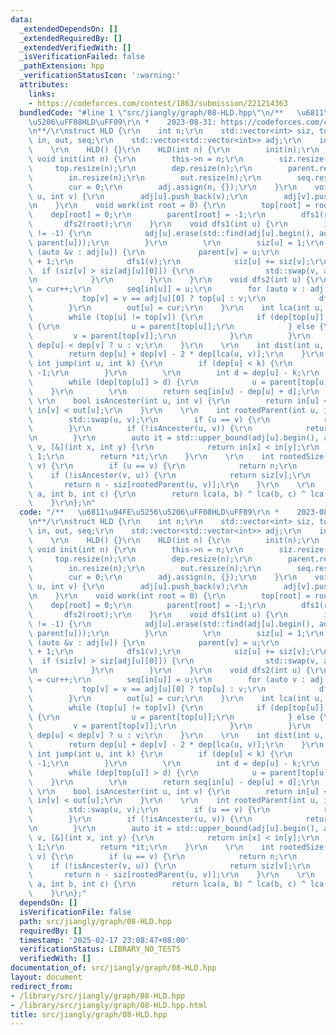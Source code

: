 ```yaml
---
data:
  _extendedDependsOn: []
  _extendedRequiredBy: []
  _extendedVerifiedWith: []
  _isVerificationFailed: false
  _pathExtension: hpp
  _verificationStatusIcon: ':warning:'
  attributes:
    links:
    - https://codeforces.com/contest/1863/submission/221214363
  bundledCode: "#line 1 \"src/jiangly/graph/08-HLD.hpp\"\n/**   \u6811\u94FE\u5256\
    \u5206\uFF08HLD\uFF09\r\n *    2023-08-31: https://codeforces.com/contest/1863/submission/221214363\r\
    \n**/\r\nstruct HLD {\r\n    int n;\r\n    std::vector<int> siz, top, dep, parent,\
    \ in, out, seq;\r\n    std::vector<std::vector<int>> adj;\r\n    int cur;\r\n\
    \    \r\n    HLD() {}\r\n    HLD(int n) {\r\n        init(n);\r\n    }\r\n   \
    \ void init(int n) {\r\n        this->n = n;\r\n        siz.resize(n);\r\n   \
    \     top.resize(n);\r\n        dep.resize(n);\r\n        parent.resize(n);\r\n\
    \        in.resize(n);\r\n        out.resize(n);\r\n        seq.resize(n);\r\n\
    \        cur = 0;\r\n        adj.assign(n, {});\r\n    }\r\n    void addEdge(int\
    \ u, int v) {\r\n        adj[u].push_back(v);\r\n        adj[v].push_back(u);\r\
    \n    }\r\n    void work(int root = 0) {\r\n        top[root] = root;\r\n    \
    \    dep[root] = 0;\r\n        parent[root] = -1;\r\n        dfs1(root);\r\n \
    \       dfs2(root);\r\n    }\r\n    void dfs1(int u) {\r\n        if (parent[u]\
    \ != -1) {\r\n            adj[u].erase(std::find(adj[u].begin(), adj[u].end(),\
    \ parent[u]));\r\n        }\r\n        \r\n        siz[u] = 1;\r\n        for\
    \ (auto &v : adj[u]) {\r\n            parent[v] = u;\r\n            dep[v] = dep[u]\
    \ + 1;\r\n            dfs1(v);\r\n            siz[u] += siz[v];\r\n          \
    \  if (siz[v] > siz[adj[u][0]]) {\r\n                std::swap(v, adj[u][0]);\r\
    \n            }\r\n        }\r\n    }\r\n    void dfs2(int u) {\r\n        in[u]\
    \ = cur++;\r\n        seq[in[u]] = u;\r\n        for (auto v : adj[u]) {\r\n \
    \           top[v] = v == adj[u][0] ? top[u] : v;\r\n            dfs2(v);\r\n\
    \        }\r\n        out[u] = cur;\r\n    }\r\n    int lca(int u, int v) {\r\n\
    \        while (top[u] != top[v]) {\r\n            if (dep[top[u]] > dep[top[v]])\
    \ {\r\n                u = parent[top[u]];\r\n            } else {\r\n       \
    \         v = parent[top[v]];\r\n            }\r\n        }\r\n        return\
    \ dep[u] < dep[v] ? u : v;\r\n    }\r\n    \r\n    int dist(int u, int v) {\r\n\
    \        return dep[u] + dep[v] - 2 * dep[lca(u, v)];\r\n    }\r\n    \r\n   \
    \ int jump(int u, int k) {\r\n        if (dep[u] < k) {\r\n            return\
    \ -1;\r\n        }\r\n        \r\n        int d = dep[u] - k;\r\n        \r\n\
    \        while (dep[top[u]] > d) {\r\n            u = parent[top[u]];\r\n    \
    \    }\r\n        \r\n        return seq[in[u] - dep[u] + d];\r\n    }\r\n   \
    \ \r\n    bool isAncester(int u, int v) {\r\n        return in[u] <= in[v] &&\
    \ in[v] < out[u];\r\n    }\r\n    \r\n    int rootedParent(int u, int v) {\r\n\
    \        std::swap(u, v);\r\n        if (u == v) {\r\n            return u;\r\n\
    \        }\r\n        if (!isAncester(u, v)) {\r\n            return parent[u];\r\
    \n        }\r\n        auto it = std::upper_bound(adj[u].begin(), adj[u].end(),\
    \ v, [&](int x, int y) {\r\n            return in[x] < in[y];\r\n        }) -\
    \ 1;\r\n        return *it;\r\n    }\r\n    \r\n    int rootedSize(int u, int\
    \ v) {\r\n        if (u == v) {\r\n            return n;\r\n        }\r\n    \
    \    if (!isAncester(v, u)) {\r\n            return siz[v];\r\n        }\r\n \
    \       return n - siz[rootedParent(u, v)];\r\n    }\r\n    \r\n    int rootedLca(int\
    \ a, int b, int c) {\r\n        return lca(a, b) ^ lca(b, c) ^ lca(c, a);\r\n\
    \    }\r\n};\n"
  code: "/**   \u6811\u94FE\u5256\u5206\uFF08HLD\uFF09\r\n *    2023-08-31: https://codeforces.com/contest/1863/submission/221214363\r\
    \n**/\r\nstruct HLD {\r\n    int n;\r\n    std::vector<int> siz, top, dep, parent,\
    \ in, out, seq;\r\n    std::vector<std::vector<int>> adj;\r\n    int cur;\r\n\
    \    \r\n    HLD() {}\r\n    HLD(int n) {\r\n        init(n);\r\n    }\r\n   \
    \ void init(int n) {\r\n        this->n = n;\r\n        siz.resize(n);\r\n   \
    \     top.resize(n);\r\n        dep.resize(n);\r\n        parent.resize(n);\r\n\
    \        in.resize(n);\r\n        out.resize(n);\r\n        seq.resize(n);\r\n\
    \        cur = 0;\r\n        adj.assign(n, {});\r\n    }\r\n    void addEdge(int\
    \ u, int v) {\r\n        adj[u].push_back(v);\r\n        adj[v].push_back(u);\r\
    \n    }\r\n    void work(int root = 0) {\r\n        top[root] = root;\r\n    \
    \    dep[root] = 0;\r\n        parent[root] = -1;\r\n        dfs1(root);\r\n \
    \       dfs2(root);\r\n    }\r\n    void dfs1(int u) {\r\n        if (parent[u]\
    \ != -1) {\r\n            adj[u].erase(std::find(adj[u].begin(), adj[u].end(),\
    \ parent[u]));\r\n        }\r\n        \r\n        siz[u] = 1;\r\n        for\
    \ (auto &v : adj[u]) {\r\n            parent[v] = u;\r\n            dep[v] = dep[u]\
    \ + 1;\r\n            dfs1(v);\r\n            siz[u] += siz[v];\r\n          \
    \  if (siz[v] > siz[adj[u][0]]) {\r\n                std::swap(v, adj[u][0]);\r\
    \n            }\r\n        }\r\n    }\r\n    void dfs2(int u) {\r\n        in[u]\
    \ = cur++;\r\n        seq[in[u]] = u;\r\n        for (auto v : adj[u]) {\r\n \
    \           top[v] = v == adj[u][0] ? top[u] : v;\r\n            dfs2(v);\r\n\
    \        }\r\n        out[u] = cur;\r\n    }\r\n    int lca(int u, int v) {\r\n\
    \        while (top[u] != top[v]) {\r\n            if (dep[top[u]] > dep[top[v]])\
    \ {\r\n                u = parent[top[u]];\r\n            } else {\r\n       \
    \         v = parent[top[v]];\r\n            }\r\n        }\r\n        return\
    \ dep[u] < dep[v] ? u : v;\r\n    }\r\n    \r\n    int dist(int u, int v) {\r\n\
    \        return dep[u] + dep[v] - 2 * dep[lca(u, v)];\r\n    }\r\n    \r\n   \
    \ int jump(int u, int k) {\r\n        if (dep[u] < k) {\r\n            return\
    \ -1;\r\n        }\r\n        \r\n        int d = dep[u] - k;\r\n        \r\n\
    \        while (dep[top[u]] > d) {\r\n            u = parent[top[u]];\r\n    \
    \    }\r\n        \r\n        return seq[in[u] - dep[u] + d];\r\n    }\r\n   \
    \ \r\n    bool isAncester(int u, int v) {\r\n        return in[u] <= in[v] &&\
    \ in[v] < out[u];\r\n    }\r\n    \r\n    int rootedParent(int u, int v) {\r\n\
    \        std::swap(u, v);\r\n        if (u == v) {\r\n            return u;\r\n\
    \        }\r\n        if (!isAncester(u, v)) {\r\n            return parent[u];\r\
    \n        }\r\n        auto it = std::upper_bound(adj[u].begin(), adj[u].end(),\
    \ v, [&](int x, int y) {\r\n            return in[x] < in[y];\r\n        }) -\
    \ 1;\r\n        return *it;\r\n    }\r\n    \r\n    int rootedSize(int u, int\
    \ v) {\r\n        if (u == v) {\r\n            return n;\r\n        }\r\n    \
    \    if (!isAncester(v, u)) {\r\n            return siz[v];\r\n        }\r\n \
    \       return n - siz[rootedParent(u, v)];\r\n    }\r\n    \r\n    int rootedLca(int\
    \ a, int b, int c) {\r\n        return lca(a, b) ^ lca(b, c) ^ lca(c, a);\r\n\
    \    }\r\n};"
  dependsOn: []
  isVerificationFile: false
  path: src/jiangly/graph/08-HLD.hpp
  requiredBy: []
  timestamp: '2025-02-17 23:08:47+08:00'
  verificationStatus: LIBRARY_NO_TESTS
  verifiedWith: []
documentation_of: src/jiangly/graph/08-HLD.hpp
layout: document
redirect_from:
- /library/src/jiangly/graph/08-HLD.hpp
- /library/src/jiangly/graph/08-HLD.hpp.html
title: src/jiangly/graph/08-HLD.hpp
---
```

